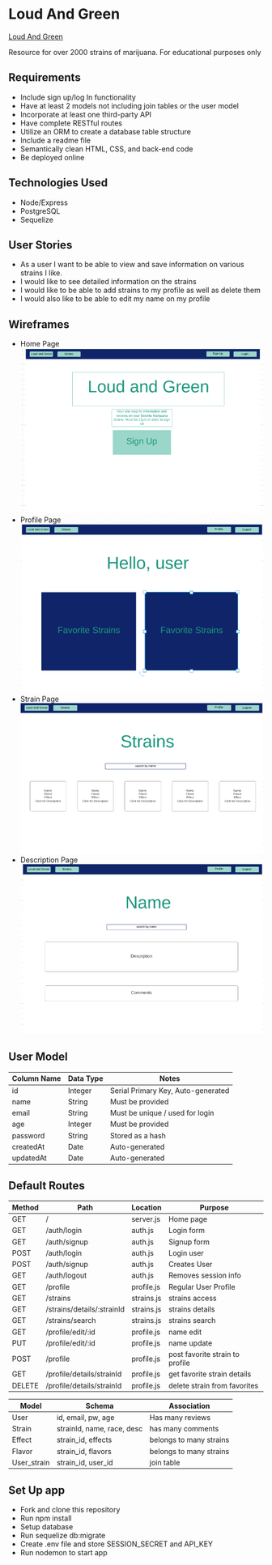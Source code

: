 # Loud And Green

[Loud And Green](https://loud-and-green.herokuapp.com)

Resource for over 2000 strains of marijuana. For educational purposes only

## Requirements

- Include sign up/log In functionality
- Have at least 2 models not including join tables or the user model
- Incorporate at least one third-party API
- Have complete RESTful routes
- Utilize an ORM to create a database table structure
- Include a readme file
- Semantically clean HTML, CSS, and back-end code
- Be deployed online 

## Technologies Used

- Node/Express
- PostgreSQL
- Sequelize

## User Stories

- As a user I want to be able to view and save information on various strains I like.
- I would like to see detailed information on the strains
- I would like to be able to add strains to my profile as well as delete them
- I would also like to be able to edit my name on my profile

## Wireframes

- Home Page
![Home Page](https://raw.githubusercontent.com/AlexJBustillos/project2-ideas/main/img/strainHomePage.png)
- Profile Page
![Profile Page](https://raw.githubusercontent.com/AlexJBustillos/project2-ideas/main/img/profilePage.png)
- Strain Page
![Strain Page](https://raw.githubusercontent.com/AlexJBustillos/project2-ideas/main/img/strainPage.png)
- Description Page
![Desc Page](https://raw.githubusercontent.com/AlexJBustillos/project2-ideas/main/img/descriptionPage.png)

## User Model

| Column Name | Data Type | Notes |
| --------------- | ------------- | ------------------------------ |
| id | Integer | Serial Primary Key, Auto-generated |
| name | String | Must be provided |
| email | String | Must be unique / used for login |
| age | Integer | Must be provided |
| password | String | Stored as a hash |
| createdAt | Date | Auto-generated |
| updatedAt | Date | Auto-generated |

## Default Routes

| Method | Path | Location | Purpose |
| ------ | ---------------- | -------------- | ------------------- |
| GET | / | server.js | Home page |
| GET | /auth/login | auth.js | Login form |
| GET | /auth/signup | auth.js | Signup form |
| POST | /auth/login | auth.js | Login user |
| POST | /auth/signup | auth.js | Creates User |
| GET | /auth/logout | auth.js | Removes session info |
| GET | /profile | profile.js | Regular User Profile |
| GET | /strains | strains.js | strains access |
| GET | /strains/details/:strainId | strains.js | strains details |
| GET | /strains/search | strains.js | strains search |
| GET | /profile/edit/:id | profile.js | name edit |
| PUT | /profile/edit/:id | profile.js | name update |
| POST | /profile | profile.js | post favorite strain to profile |
| GET | /profile/details/strainId | profile.js | get favorite strain details |
| DELETE | /profile/details/strainId | profile.js | delete strain from favorites |


| Model | Schema | Association |
| ----- | ------ | ----------- |
| User  | id, email, pw, age |  Has many reviews |
| Strain | strainId, name, race, desc | has many comments |
| Effect | strain_id, effects | belongs to many strains | 
| Flavor | strain_id, flavors | belongs to many strains | 
| User_strain | strain_id, user_id | join table | 

## Set Up app

- Fork and clone this repository
- Run npm install
- Setup database
- Run sequelize db:migrate
- Create .env file and store SESSION_SECRET and API_KEY
- Run nodemon to start app